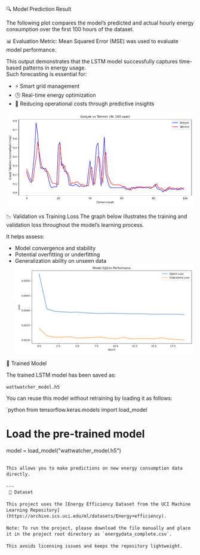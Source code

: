 🔍 Model Prediction Result

The following plot compares the model’s predicted and actual hourly energy consumption over the first 100 hours of the dataset.

📊 Evaluation Metric: Mean Squared Error (MSE) was used to evaluate model performance.

This output demonstrates that the LSTM model successfully captures time-based patterns in energy usage.  
Such forecasting is essential for:
- ⚡ Smart grid management
- 🕒 Real-time energy optimization
- 💸 Reducing operational costs through predictive insights

![Prediction Plot](prediction_plot.png)

📉 Validation vs Training Loss
The graph below illustrates the training and validation loss throughout the model’s learning process.

It helps assess:

- Model convergence and stability
- Potential overfitting or underfitting
- Generalization ability on unseen data
![Validation vs Training Loss](val_vs_train_loss.png)

💾 Trained Model

The trained LSTM model has been saved as:

`wattwatcher_model.h5`

You can reuse this model without retraining by loading it as follows:

`python
from tensorflow.keras.models import load_model

# Load the pre-trained model
model = load_model("wattwatcher_model.h5")
```

This allows you to make predictions on new energy consumption data directly.

---
 📂 Dataset

This project uses the [Energy Efficiency Dataset from the UCI Machine Learning Repository](https://archive.ics.uci.edu/ml/datasets/Energy+efficiency).

Note: To run the project, please download the file manually and place it in the project root directory as `energydata_complete.csv`.

This avoids licensing issues and keeps the repository lightweight.

